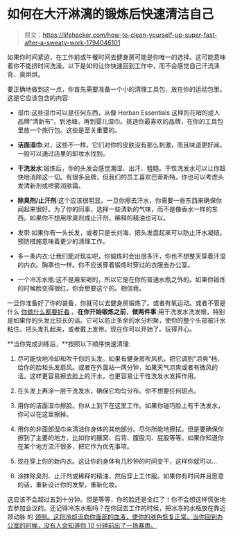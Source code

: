 # 如何在大汗淋漓的锻炼后快速清洁自己

> 原文：<https://lifehacker.com/how-to-clean-yourself-up-super-fast-after-a-sweaty-work-1794046101>

如果你时间紧迫，在工作前或午餐时间去健身房可能是你唯一的选择。这可能意味着你不能挤时间洗澡。以下是如何让你快速回到工作中，而不会感觉自己汗流浃背、臭烘烘。



要正确地做到这一点，你首先需要准备一个小的清理工具包，放在你的运动包里。这是它应该包含的内容:

*   湿巾:这些湿巾可以是任何东西，从像 Herban Essentials 这样的花哨的成人品牌“清新布”，到池塘，再到婴儿湿巾。挑选你最喜欢的品牌，在你的工具包里放一个旅行包。这些是至关重要的。

*   **洁面湿巾**:对，这些不一样。它们对你的皮肤没有那么刺激，而且味道更好闻。一般可以通过店里的卸妆水找到。

*   **干洗发水**:锻炼后，你的头发会感觉潮湿、出汗、粗糙。干性洗发水可以让你超快地消除这一切。有很多品牌，但我们的员工喜欢巴蒂斯特。你也可以考虑头发清新剂或喷雾润肤霜。

*   **除臭剂/止汗剂**:这个应该很明显。一旦你擦去汗水，你需要一些东西来确保你闻起来很好。为了你的同事，选择一些清新的气味，而不是像香水一样的东西。如果你不想用除臭剂或止汗剂，稀释的精油也可以。

*   发带:如果你有一头长发，或者只是长刘海，把头发盘起来可以防止汗水凝结。预防措施意味着更少的清理工作。

*   多一条内衣:让我们面对现实吧，你锻炼时会出很多汗，你也不想整天穿着汗湿的内衣。胸罩也一样。你不应该穿着锻炼时穿过的衣服去办公室。

*   一个冷冻水瓶:这不是用来喝的，所以它是在你的普通水瓶之外的。如果你锻炼的时候脸变得很红，你会想要这个的。相信我。

一旦你准备好了你的装备，你就可以去健身房锻炼了。或者有氧运动。或者不管是什么 [你做什么都要好看](https://lifehacker.com/the-best-exercises-to-look-great-naked-1782280231) 。**在你开始锻炼之前**，**做两件事**:用干洗发水洗发根，特别是如果你的头发比较长的话。它可以防止多余的水分积聚，使你的整个头部被汗水粘住。把头发扎起来，或者戴上发带。现在你可以开始了。玩得开心。

**当你完成训练后，**按照以下顺序快速清理:

1.  尽可能快地冷却和吹干你的头发。如果有健身房吹风机，把它调到“凉爽”档，给你的脸和头发扇风。或者在外面站一两分钟，如果天气凉爽或者有微风的话。这样更容易擦去脸上的汗水，也更容易让干性洗发水发挥作用。

2.  在头发上再涂一层干洗发水，确保它均匀分布。你不想要任何斑点。

3.  用你的洁面湿巾擦脸。你从上到下在这里工作。如果你碰巧脸上有干洗发水，你可以在这里擦掉。

4.  用你的非面部湿巾来清洁你身体的其他部分。尽你所能地擦拭，但是要确保你擦到了主要的地方，比如你的腋窝、后背、腹股沟、屁股等等。如果你知道你在某个地方流汗很多，把它作为优先事项。

5.  现在穿上你的新内衣。这让你的身体有几秒钟的时间变干，这样你就可以...

6.  涂抹除臭剂、止汗剂或稀释的精油，然后穿上工作服。如果你有时间并且愿意的话，重新设计你的发型，重新化妆。

这应该不会超过五到十分钟。但是等等，你的脸还是全红了！你不会想这样慌张地去参加会议的。还记得冷冻水瓶吗？在你回去工作的时候，把冰冻的水瓶放在靠近颈动脉 的 [颈侧。这将冷却流向你面部的血液，使你的肤色恢复正常。当你回到办公室的时候，没有人会知道你 10 分钟前出了一场暴雨。](https://en.wikipedia.org/wiki/Common_carotid_artery)